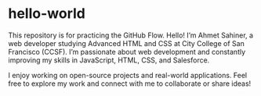 # hello-world
This repository is for practicing the GitHub Flow.
Hello! I’m Ahmet Sahiner, a web developer studying Advanced HTML and CSS at City College of San Francisco (CCSF). I’m passionate about web development and constantly improving my skills in JavaScript, HTML, CSS, and Salesforce.

I enjoy working on open-source projects and real-world applications. Feel free to explore my work and connect with me to collaborate or share ideas!

